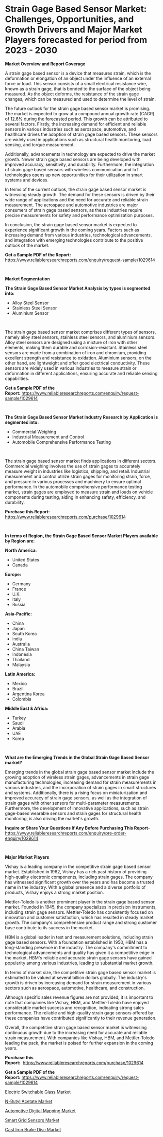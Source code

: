 <p><h1>Strain Gage Based Sensor Market: Challenges, Opportunities, and Growth Drivers and Major Market Players forecasted for period from 2023 - 2030</h1></p><p><strong>Market Overview and Report Coverage</strong></p>
<p><p>A strain gage based sensor is a device that measures strain, which is the deformation or elongation of an object under the influence of an external force or load. This sensor consists of a small electrical resistance wire, known as a strain gage, that is bonded to the surface of the object being measured. As the object deforms, the resistance of the strain gage changes, which can be measured and used to determine the level of strain.</p><p>The future outlook for the strain gage based sensor market is promising. The market is expected to grow at a compound annual growth rate (CAGR) of 12.6% during the forecasted period. This growth can be attributed to several factors. Firstly, the increasing demand for efficient and reliable sensors in various industries such as aerospace, automotive, and healthcare drives the adoption of strain gage based sensors. These sensors are widely used in applications such as structural health monitoring, load sensing, and torque measurement.</p><p>Additionally, advancements in technology are expected to drive the market growth. Newer strain gage based sensors are being developed with improved accuracy, sensitivity, and durability. Furthermore, the integration of strain gage based sensors with wireless communication and IoT technologies opens up new opportunities for their utilization in smart systems and devices.</p><p>In terms of the current outlook, the strain gage based sensor market is witnessing steady growth. The demand for these sensors is driven by their wide range of applications and the need for accurate and reliable strain measurement. The aerospace and automotive industries are major consumers of strain gage based sensors, as these industries require precise measurements for safety and performance optimization purposes.</p><p>In conclusion, the strain gage based sensor market is expected to experience significant growth in the coming years. Factors such as increasing demand from various industries, technological advancements, and integration with emerging technologies contribute to the positive outlook of the market.</p></p>
<p><strong>Get a Sample PDF of the Report:</strong> <a href="https://www.reliableresearchreports.com/enquiry/request-sample/1029614">https://www.reliableresearchreports.com/enquiry/request-sample/1029614</a></p>
<p>&nbsp;</p>
<p><strong>Market Segmentation</strong></p>
<p><strong>The Strain Gage Based Sensor Market Analysis by types is segmented into:</strong></p>
<p><ul><li>Alloy Steel Sensor</li><li>Stainless Steel Sensor</li><li>Aluminium Sensor</li></ul></p>
<p>&nbsp;</p>
<p><p>The strain gage based sensor market comprises different types of sensors, namely alloy steel sensors, stainless steel sensors, and aluminium sensors. Alloy steel sensors are designed using a mixture of iron with other elements, making them durable and corrosion-resistant. Stainless steel sensors are made from a combination of iron and chromium, providing excellent strength and resistance to oxidation. Aluminium sensors, on the other hand, are lightweight and offer good electrical conductivity. These sensors are widely used in various industries to measure strain or deformation in different applications, ensuring accurate and reliable sensing capabilities.</p></p>
<p><strong>Get a Sample PDF of the Report:</strong>&nbsp;<a href="https://www.reliableresearchreports.com/enquiry/request-sample/1029614">https://www.reliableresearchreports.com/enquiry/request-sample/1029614</a></p>
<p>&nbsp;</p>
<p><strong>The Strain Gage Based Sensor Market Industry Research by Application is segmented into:</strong></p>
<p><ul><li>Commercial Weighing</li><li>Industrial Measurement and Control</li><li>Automobile Comprehensive Performance Testing</li></ul></p>
<p>&nbsp;</p>
<p><p>The strain gage based sensor market finds applications in different sectors. Commercial weighing involves the use of strain gages to accurately measure weight in industries like logistics, shipping, and retail. Industrial measurement and control utilize strain gages for monitoring strain, force, and pressure in various processes and machinery to ensure optimal performance. In the automobile comprehensive performance testing market, strain gages are employed to measure strain and loads on vehicle components during testing, aiding in enhancing safety, efficiency, and durability.</p></p>
<p><strong>Purchase this Report:</strong>&nbsp; <a href="https://www.reliableresearchreports.com/purchase/1029614">https://www.reliableresearchreports.com/purchase/1029614</a></p>
<p>&nbsp;</p>
<p><strong>In terms of Region, the Strain Gage Based Sensor Market Players available by Region are:</strong></p>
<p>
    <p> <strong> North America: </strong>
        <ul>
            <li>United States</li>
            <li>Canada</li>
        </ul>
        </p> 
    <p> <strong> Europe: </strong>
        <ul>
            <li>Germany</li>
            <li>France</li>
            <li>U.K.</li>
            <li>Italy</li>
            <li>Russia</li>
        </ul>
        </p> 
    <p> <strong> Asia-Pacific: </strong>
        <ul>
            <li>China</li>
            <li>Japan</li>
            <li>South Korea</li>
            <li>India</li>
            <li>Australia</li>
            <li>China Taiwan</li>
            <li>Indonesia</li>
            <li>Thailand</li>
            <li>Malaysia</li>
        </ul>
        </p> 
    <p> <strong> Latin America: </strong>
        <ul>
            <li>Mexico</li>
            <li>Brazil</li>
            <li>Argentina Korea</li>
            <li>Colombia</li>
        </ul>
        </p> 
    <p> <strong> Middle East & Africa: </strong>
        <ul>
            <li>Turkey</li>
            <li>Saudi</li>
            <li>Arabia</li>
            <li>UAE</li>
            <li>Korea</li>
        </ul>
    </p>
    </p>
<p>&nbsp;</p>
<p><strong>What are the Emerging Trends in the Global Strain Gage Based Sensor market?</strong></p>
<p><p>Emerging trends in the global strain gage based sensor market include the growing adoption of wireless strain gages, advancements in strain gage manufacturing technologies, increasing demand for strain measurements in various industries, and the incorporation of strain gages in smart structures and systems. Additionally, there is a rising focus on miniaturization and improved accuracy of strain gage sensors, as well as the integration of strain gages with other sensors for multi-parameter measurements. Furthermore, the development of innovative applications, such as strain gage-based wearable sensors and strain gages for structural health monitoring, is also driving the market's growth.</p></p>
<p><strong>Inquire or Share Your Questions If Any Before Purchasing This Report</strong>- <a href="https://www.reliableresearchreports.com/enquiry/pre-order-enquiry/1029614">https://www.reliableresearchreports.com/enquiry/pre-order-enquiry/1029614</a></p>
<p>&nbsp;</p>
<p><strong>Major Market Players</strong></p>
<p><p>Vishay is a leading company in the competitive strain gage based sensor market. Established in 1962, Vishay has a rich past history of providing high-quality electronic components, including strain gages. The company has witnessed significant growth over the years and has become a trusted name in the industry. With a global presence and a diverse portfolio of products, Vishay enjoys a strong market position.</p><p>Mettler-Toledo is another prominent player in the strain gage based sensor market. Founded in 1945, the company specializes in precision instruments, including strain gage sensors. Mettler-Toledo has consistently focused on innovation and customer satisfaction, which has resulted in steady market growth. The company's comprehensive product range and strong customer base contribute to its success in the market.</p><p>HBM is a global leader in test and measurement solutions, including strain gage based sensors. With a foundation established in 1950, HBM has a long-standing presence in the industry. The company's commitment to technological advancements and quality has given it a competitive edge in the market. HBM's reliable and accurate strain gage sensors have gained popularity among various industries, leading to substantial market growth.</p><p>In terms of market size, the competitive strain gage based sensor market is estimated to be valued at several billion dollars globally. The industry's growth is driven by increasing demand for strain measurement in various sectors such as aerospace, automotive, healthcare, and construction.</p><p>Although specific sales revenue figures are not provided, it is important to note that companies like Vishay, HBM, and Mettler-Toledo have enjoyed considerable market success and recognition, indicating strong sales performance. The reliable and high-quality strain gage sensors offered by these companies have contributed significantly to their revenue generation.</p><p>Overall, the competitive strain gage based sensor market is witnessing continuous growth due to the increasing need for accurate and reliable strain measurement. With companies like Vishay, HBM, and Mettler-Toledo leading the pack, the market is poised for further expansion in the coming years.</p></p>
<p><strong>Purchase this Report:</strong>&nbsp;&nbsp;<a href="https://www.reliableresearchreports.com/purchase/1029614">https://www.reliableresearchreports.com/purchase/1029614</a></p>
<p></p>
<p><strong>Get a Sample PDF of the Report:</strong>&nbsp;<a href="https://www.reliableresearchreports.com/enquiry/request-sample/1029614">https://www.reliableresearchreports.com/enquiry/request-sample/1029614</a></p>
<p><p><a href="https://www.linkedin.com/pulse/electric-switchable-glass-market-challenges-opportunities-xaewe/">Electric Switchable Glass Market</a></p><p><a href="https://github.com/NorbertYates/Market-Research-Report-List-1/blob/main/n-butyl-acetate-market.md">N-Butyl Acetate Market</a></p><p><a href="https://issuu.com/reportprime-2/docs/automotive-digital-mapping-market-size-2030.pptx?fr=xKAE9_zU1NQ">Automotive Digital Mapping Market</a></p><p><a href="https://www.reportprime.com/smart-grid-sensors-r2823">Smart Grid Sensors Market</a></p><p><a href="https://medium.com/@carolynfuller1997/cast-iron-brake-disc-market-size-growth-forecast-2023-2030-7ab5387fa36f">Cast Iron Brake Disc Market</a></p></p>